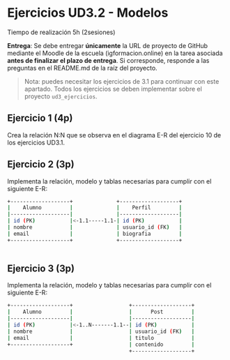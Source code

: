 # Ejercicios UD3.2 - Modelos
Tiempo de realización 5h (2sesiones)

**Entrega**: Se debe entregar **únicamente** la URL de proyecto de GitHub mediante el Moodle de la escuela (igformacion.online) en la tarea asociada  **antes de finalizar el plazo de entrega**. Si corresponde, responde a las preguntas en el README.md de la raíz del proyecto.

> Nota: puedes necesitar los ejercicios de 3.1 para continuar con este apartado. Todos los ejercicios se deben implementar sobre el proyecto `ud3_ejercicios`.

## Ejercicio 1 (4p)

Crea la relación N:N que se observa en el diagrama E-R del ejercicio 10 de los ejercicios UD3.1.

## Ejercicio 2 (3p)

Implementa la relación, modelo y tablas necesarias para cumplir con el siguiente E-R:

```bash
+-------------------+              +-------------------+
|    Alumno         |              |    Perfil         |
|-------------------|              |-------------------|
| id (PK)           |<-1.1-----1.1-| id (PK)           |
| nombre            |              | usuario_id (FK)   |
| email             |              | biografia         |
+-------------------+              +-------------------+    
                               
```

## Ejercicio 3 (3p)

Implementa la relación, modelo y tablas necesarias para cumplir con el siguiente E-R:

```bash
+-------------------+                  +-------------------+
|    Alumno         |                  |      Post         |
|-------------------|                  |-------------------|
| id (PK)           |<-1..N-------1.1--| id (PK)           |
| nombre            |                  | usuario_id (FK)   |
| email             |                  | titulo            |
+-------------------+                  | contenido         |
                                       +-------------------+  
```
